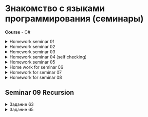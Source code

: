 #  Знакомство с языками программирования (семинары)
**Course** - C#

<details>
  <summary>Homework seminar 01 </summary>
  
* Задача №2 - [S01_3956_HW001](./S01_3596_HW/S01_3956_HW001/Program.cs)  
* Задача №4 - [S01_3956_HW004](./S01_3596_HW/S01_3956_HW004/Program.cs)  
* Задача №6 - [S01_3956_HW006](./S01_3596_HW/S01_3956_HW006/Program.cs)  
* Задача №8 - [S01_3956_HW008](./S01_3596_HW/S01_3956_HW008/Program.cs)  
</details>  

<details>
  <summary> Homework seminar 02 </summary>

  * Задача №10 - [S02_3956_HW010](./S02_3596_HW/S02_3956_HW010/Program.cs)
  * Задача №13 - [S02_3956_HW013](./S02_3596_HW/S02_3956_HW013/Program.cs)
  * Задача №15 - [S02_3956_HW015](./S02_3596_HW/S02_3956_HW015/Program.cs)
</details>

<details>
 <summary> Homework seminar 03 </summary>  

* Задача № [Доп. задание - разворот массива **без использования второго массива**](./S03_3596_HWadd/Program.cs)  
* Задача №19 - S03_3956_HW19
* Задача №21 - S03_3596_HWadd/task021
* Задача №23 - S03_3596_HWadd/task023
</details>

<details>
<summary> Homework seminar 04 (self checking) </summary>

* задача №25 -  [task025](./S04_3596_HW/task025/Program.cs)
* задача №27 -  [task027](./S04_3596_HW/task027/Program.cs)
* задача №29 -  [task029](./S04_3596_HW/task029/Program.cs)

</details>

<details>
<summary> Homework seminar 05 </summary>

**Знания:**  
  * cortege (int, int) _tuple types_
  * средний элемент массива = array.length % 2 == 0   - четное количесиво.
   * Середина будет array.length % 2  
    * array.length % 2 != 0 - не четное количесиво.  
    * Середина будет array.length % 2 + 1   
    
**Solutions**  
* Задача №34 - [Сумма нечетных элементов в массиве task034](./S05_3596/HomeWork/task034/Program.cs)
* Задача №36 - [Сумма элементов на нечетных позициях task036](./S05_3596/HomeWork/task036/Program.cs)
* Задача №38 - [Найдите разницу между макc. и мин. элем-в массива](./S05_3596/HomeWork/task038/Program.cs)

**Функции описаны в Library.cs**
</details>

<details>
<summary>Home work for seminar 06 </summary>

**knowledged** 
* Хранение ссылок на объект и на значение в коде C#
* Использование библиотек и классов

**Solutions** 
* Задача 041 [task041](./S06_3596/S06_3596_HW/task041/lask041.cs)
* Задача от преподавателя [extraTask](./S06_3596/S06_3596_HW/taskExtra/ExtraTask.cs)
* Задача 043 [task043](./S06_3596/S06_3596_HW/task043/Program.cs)

*f(x)* -вынесены в библиотеку, в основном
</details>

<details>
<summary>Homework for seminar 07</summary>

**knowledged**

* Задача 047 [task047](./S07_3596/S07_3596_HW/task046/task047.cs)
* Задача 050 [task050](./S07_3596/S07_3596_HW/task050/task050/Program.cs)
* Задача 052 [task052](./S07_3596/S07_3596_HW/task052/Program.cs)
</details>

<details>
<summary>Homework for seminar 08</summary>

**knowledged**


**Tasks**

* Задача 054 [task054](./S08_3596/task054/Program.cs)  
* Задача 056 [task056](./S08_3596/task056/Program.cs)
* Задача 058 [task058](./S08_3596/task058/Program.cs)
* Задача 060 [task060](./S08_3596/task060/Program.cs)
* Задача 062 [task062](./S08_3596/task062/Program.cs)


</details>

## Seminar 09 Recursion


<details>
<summary>Задание 63</summary>
Задайте значение N. Напишите программу, которая выведет все натуральные числа в промежутке от 1 до N.
N = 5 -> "1, 2, 3, 4, 5"
N = 6 -> "1, 2, 3, 4, 5, 6"
<p>Задача 063 <a href="./S09_Final_Project/task063/Program.cs" title="task063">
task063.Program.sc</a>.</p>
</details>

<details>
<summary>Задание 65</summary>
Задача 65: Задайте значения M и N. Напишите программу, которая выведет все натуральные числа в промежутке от M до N.
M = 1; N = 5 -> "1, 2, 3, 4, 5"
M = 4; N = 8 -> "4, 5, 6, 7, 8"
<p> <a href="./S09_Final_Project/task065/Program.cs" title="task065"> task65.Prorgam.sc </a></p>
</details>